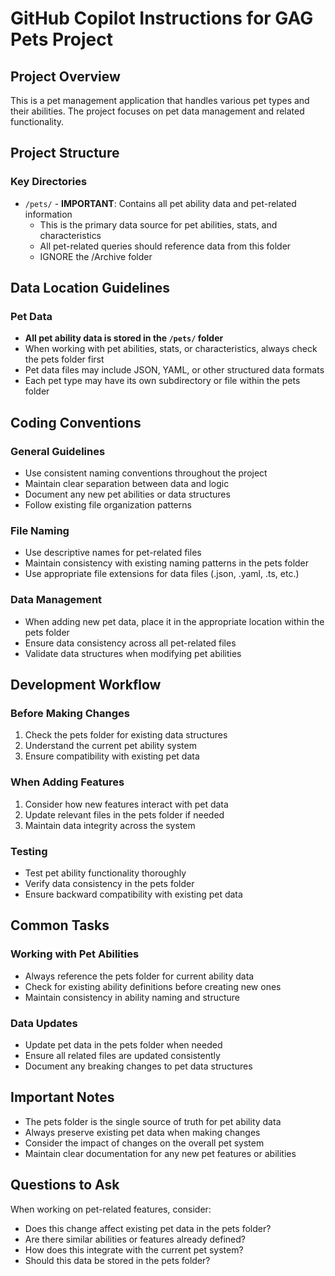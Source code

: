 # GitHub Copilot Instructions for GAG Pets Project

## Project Overview
This is a pet management application that handles various pet types and their abilities. The project focuses on pet data management and related functionality.

## Project Structure

### Key Directories
- `/pets/` - **IMPORTANT**: Contains all pet ability data and pet-related information
  - This is the primary data source for pet abilities, stats, and characteristics
  - All pet-related queries should reference data from this folder
  - IGNORE the /Archive folder

## Data Location Guidelines

### Pet Data
- **All pet ability data is stored in the `/pets/` folder**
- When working with pet abilities, stats, or characteristics, always check the pets folder first
- Pet data files may include JSON, YAML, or other structured data formats
- Each pet type may have its own subdirectory or file within the pets folder

## Coding Conventions

### General Guidelines
- Use consistent naming conventions throughout the project
- Maintain clear separation between data and logic
- Document any new pet abilities or data structures
- Follow existing file organization patterns

### File Naming
- Use descriptive names for pet-related files
- Maintain consistency with existing naming patterns in the pets folder
- Use appropriate file extensions for data files (.json, .yaml, .ts, etc.)

### Data Management
- When adding new pet data, place it in the appropriate location within the pets folder
- Ensure data consistency across all pet-related files
- Validate data structures when modifying pet abilities

## Development Workflow

### Before Making Changes
1. Check the pets folder for existing data structures
2. Understand the current pet ability system
3. Ensure compatibility with existing pet data

### When Adding Features
1. Consider how new features interact with pet data
2. Update relevant files in the pets folder if needed
3. Maintain data integrity across the system

### Testing
- Test pet ability functionality thoroughly
- Verify data consistency in the pets folder
- Ensure backward compatibility with existing pet data

## Common Tasks

### Working with Pet Abilities
- Always reference the pets folder for current ability data
- Check for existing ability definitions before creating new ones
- Maintain consistency in ability naming and structure

### Data Updates
- Update pet data in the pets folder when needed
- Ensure all related files are updated consistently
- Document any breaking changes to pet data structures

## Important Notes
- The pets folder is the single source of truth for pet ability data
- Always preserve existing pet data when making changes
- Consider the impact of changes on the overall pet system
- Maintain clear documentation for any new pet features or abilities

## Questions to Ask
When working on pet-related features, consider:
- Does this change affect existing pet data in the pets folder?
- Are there similar abilities or features already defined?
- How does this integrate with the current pet system?
- Should this data be stored in the pets folder?